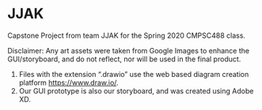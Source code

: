 # JJAK
Capstone Project from team JJAK for the Spring 2020 CMPSC488 class.

Disclaimer: Any art assets were taken from Google Images to enhance the GUI/storyboard, and do not reflect, nor will be used in the final product.

1.	Files with the extension “.drawio” use the web based diagram creation platform https://www.draw.io/.
2.	Our GUI prototype is also our storyboard, and was created using Adobe XD. 
